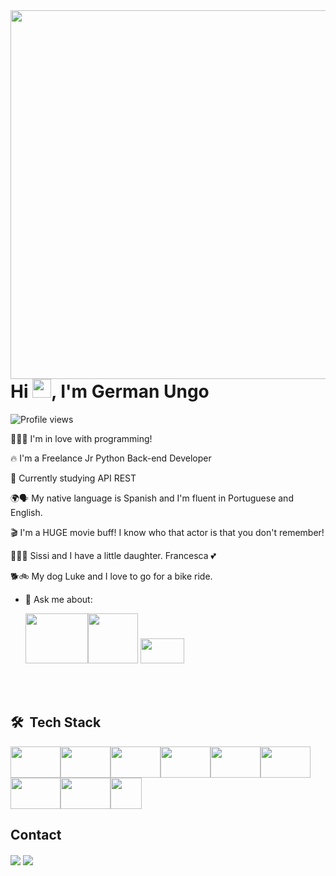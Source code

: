 <img align="right" height="590em" src="https://raw.githubusercontent.com/gist/GermanUngo/e9067567cc9b6e40bfdd709ae72304cc/raw/c8f88dada61178fbc4311e9d21c18eafef1d0a50/cardperfil2.svg"/>
<h1 align="left">Hi <img src="https://raw.githubusercontent.com/kaueMarques/kaueMarques/master/hi.gif" height="30px">, I'm German Ungo</h1>
<p align="left"> <img src="https://komarev.com/ghpvc/?username=GermanUngo&color=yellow" alt="Profile views" /> </p>
👨🏻‍💻 I'm in love with programming!

🔥 I'm a Freelance Jr Python Back-end Developer

🔭 Currently studying API REST

🌍🗣️ My native language is Spanish and I'm fluent in Portuguese and English.

🎬 I'm a HUGE movie buff! I know who that actor is that you don't remember!

👨‍👩‍👧 Sissi and I have a little daughter. Francesca 💕

🐕🚲 My dog Luke and I love to go for a bike ride.

- 💬 Ask me about:

  <img src="https://cdn.jsdelivr.net/gh/devicons/devicon/icons/python/python-original-wordmark.svg" width="100" height="80" /><a href="https://imgbb.com/"><img src="https://i.ibb.co/9pb3F5f/pandas.png" width="80" height="80"/></a>                           <a href="https://imgbb.com/"><img src="https://i.ibb.co/C6VtQpt/django.png" width="70" height="40"/></a>  


<br><br>

 ## 🛠 &nbsp;Tech Stack 

<img src="https://cdn.jsdelivr.net/gh/devicons/devicon/icons/vscode/vscode-original-wordmark.svg" width="80" height="50"/><img src="https://cdn.jsdelivr.net/gh/devicons/devicon/icons/pycharm/pycharm-original.svg" width="80" height="50"/><img src="https://cdn.jsdelivr.net/gh/devicons/devicon/icons/jupyter/jupyter-original-wordmark.svg" width="80" height="50"/><img src="https://cdn.jsdelivr.net/gh/devicons/devicon/icons/anaconda/anaconda-original.svg" width="80" height="50"/><img src="https://cdn.jsdelivr.net/gh/devicons/devicon/icons/git/git-original.svg" width="80" height="50" /><img src="https://cdn.jsdelivr.net/gh/devicons/devicon/icons/html5/html5-original-wordmark.svg" width="80" height="50"  /><img src="https://cdn.jsdelivr.net/gh/devicons/devicon/icons/css3/css3-original-wordmark.svg" width="80" height="50" /><img src="https://cdn.jsdelivr.net/gh/devicons/devicon/icons/photoshop/photoshop-plain.svg" width="80" height="50" /><a href="https://imgbb.com/"><img src="https://i.ibb.co/MMsWpfL/githublogo.png" width="50" height="50"/></a>
          

   

## Contact





[<img align="center" src="https://img.shields.io/badge/LinkedIn-0077B5?style=for-the-badge&logo=linkedin&logoColor=white" />](https://www.linkedin.com/in/german-ungo/)</a> [<img align="center" src="https://img.shields.io/badge/Instagram-E4405F?style=for-the-badge&logo=instagram&logoColor=white"/>](https://www.instagram.com/germanungo/)
